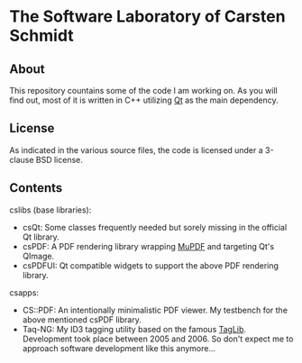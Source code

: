 The Software Laboratory of Carsten Schmidt
==========================================

About
-----

This repository countains some of the code I am working on.
As you will find out, most of it is written in C++ utilizing [Qt](http://qt-project.org/) as the main dependency.

License
-------

As indicated in the various source files, the code is licensed under a 3-clause BSD license.

Contents
--------

cslibs (base libraries):

* csQt: Some classes frequently needed but sorely missing in the official Qt library.
* csPDF: A PDF rendering library wrapping [MuPDF](http://www.mupdf.com/) and targeting Qt's QImage.
* csPDFUI: Qt compatible widgets to support the above PDF rendering library.

csapps:

* CS::PDF: An intentionally minimalistic PDF viewer. My testbench for the above mentioned csPDF library.
* Taq-NG: My ID3 tagging utility based on the famous [TagLib](http://taglib.github.io/). Development took place between 2005 and 2006. So don't expect me to approach software development like this anymore...
